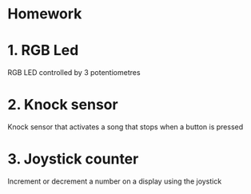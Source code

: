 # Homework

# 1. RGB Led 
RGB LED controlled by 3 potentiometres

# 2. Knock sensor 
Knock sensor that activates a song that stops when a button is pressed

# 3. Joystick counter
Increment or decrement a number on a display using the joystick

